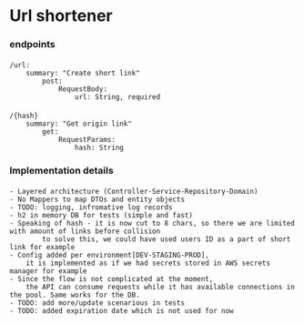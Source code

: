 # Url shortener

### endpoints

#### 
    /url:
        summary: "Create short link"
            post:
                RequestBody:
                    url: String, required
####
    /{hash}
        summary: "Get origin link"
            get: 
                RequestParams:
                    hash: String

### Implementation details

####
    - Layered architecture (Controller-Service-Repository-Domain)
    - No Mappers to map DTOs and entity objects
    - TODO: logging, infromative log records
    - h2 in memory DB for tests (simple and fast)
    - Speaking of hash - it is now cut to 8 chars, so there we are limited with amount of links before collision
            to solve this, we could have used users ID as a part of short link for example
    - Config added per environment[DEV-STAGING-PROD], 
        it is implemented as if we had secrets stored in AWS secrets manager for example
    - Since the flow is not complicated at the moment, 
        the API can consume requests while it has available connections in the pool. Same works for the DB. 
    - TODO: add more/update scenarious in tests
    - TODO: added expiration date which is not used for now
